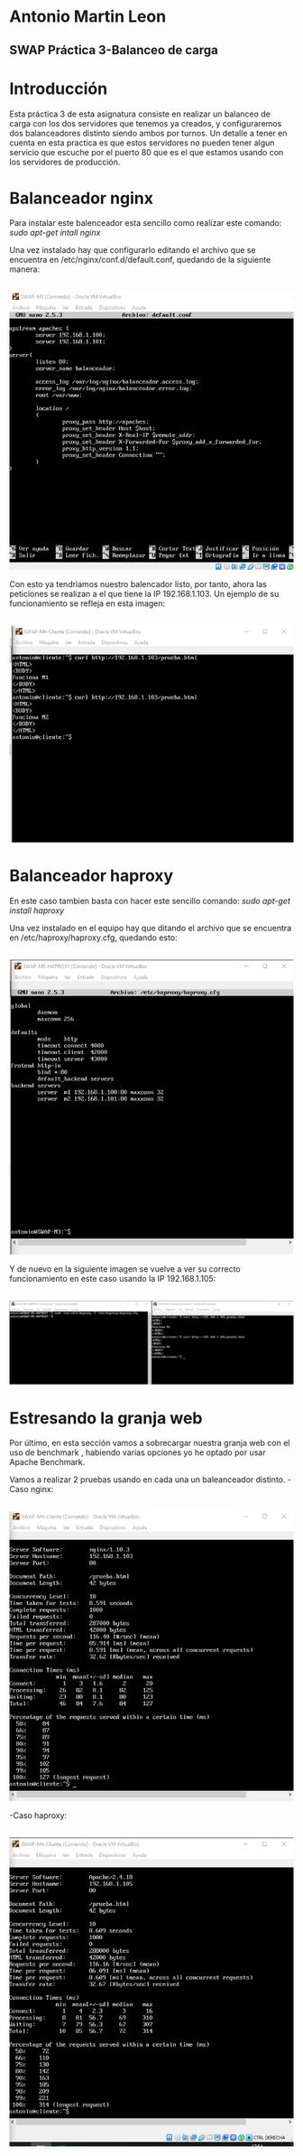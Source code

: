 #         Antonio Martin Leon
##        SWAP Práctica 3-Balanceo de carga

# Introducción
Esta práctica 3 de esta asignatura consiste en realizar un balanceo de carga con los dos servidores que tenemos ya creados, y configuraremos dos balanceadores distinto siendo ambos por turnos. Un detalle a tener en cuenta en esta practica es que estos servidores no pueden tener algun servicio que escuche por el puerto 80 que es el que estamos usando con los servidores de producción.

# Balanceador nginx
Para instalar este balenceador esta sencillo como realizar este comando:
*sudo apt-get intall nginx*

Una vez instalado hay que configurarlo editando el archivo que se encuentra en /etc/nginx/conf.d/default.conf, quedando de la siguiente manera:


&nbsp;
![imagen](https://github.com/antonioml97/SWAP/blob/master/practica3/img/Archivo_config_ngax.png)

Con esto ya tendriamos nuestro balencador listo, por tanto, ahora las peticiones se realizan a el que tiene la IP 192.168.1.103.
Un ejemplo de su funcionamiento se refleja en esta imagen:



&nbsp;
![imagen](https://github.com/antonioml97/SWAP/blob/master/practica3/img/Funcionado_curl.png)

# Balanceador haproxy
En este caso tambien basta con hacer este sencillo comando:
*sudo apt-get install haproxy*

Una vez instalado en el equipo hay que  ditando el archivo que se encuentra en /etc/haproxy/haproxy.cfg, quedando esto:


&nbsp;
![imagen](https://github.com/antonioml97/SWAP/blob/master/practica3/img/HAPROXY_CONFIGURADO.png)

Y de nuevo en la siguiente imagen se vuelve a ver su correcto funcionamiento en este caso usando la IP 192.168.1.105:


&nbsp;
![imagen](https://github.com/antonioml97/SWAP/blob/master/practica3/img/Funcionando_haproxy.png)

# Estresando la granja web
Por último, en esta sección vamos a sobrecargar nuestra granja web con el uso de benchmark , habiendo varias opciones yo he optado por usar Apache Benchmark.

Vamos a realizar 2 pruebas usando en cada una un baleanceador distinto.
-Caso nginx:


&nbsp;
![imagen](https://github.com/antonioml97/SWAP/blob/master/practica3/img/Bechamach_nginx.png)

-Caso haproxy:



&nbsp;
![imagen](https://github.com/antonioml97/SWAP/blob/master/practica3/img/Benmachk_haproxy.png)
